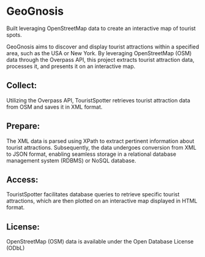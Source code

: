 # GeoGnosis
Built leveraging OpenStreetMap data to create an interactive map of tourist spots.

GeoGnosis aims to discover and display tourist attractions within a
specified area, such as the USA or New York. By leveraging OpenStreetMap
(OSM) data through the Overpass API, this project extracts tourist attraction data,
processes it, and presents it on an interactive map.

## Collect: 
Utilizing the Overpass API, TouristSpotter retrieves tourist attraction data
from OSM and saves it in XML format.

## Prepare: 
The XML data is parsed using XPath to extract pertinent information
about tourist attractions. Subsequently, the data undergoes conversion from XML
to JSON format, enabling seamless storage in a relational database management
system (RDBMS) or NoSQL database.

## Access: 
TouristSpotter facilitates database queries to retrieve specific tourist
attractions, which are then plotted on an interactive map displayed in HTML
format.

## License: 
OpenStreetMap (OSM) data is available under the Open Database
License (ODbL)
